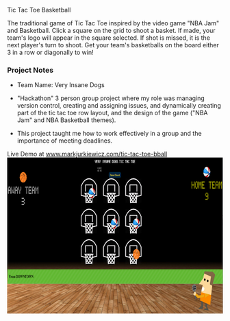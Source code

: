 Tic Tac Toe Basketball

The traditional game of Tic Tac Toe inspired by the video game "NBA Jam" and Basketball.  Click a square on the grid to shoot a basket.  If made, your team's logo will appear in the square selected.  If shot is missed, it is the next player's turn to shoot.  Get your team's basketballs on the board either 3 in a row or diagonally to win! 

### Project Notes

* Team Name: Very Insane Dogs

* "Hackathon" 3 person group project where my role was managing version control, creating and assigning issues, and dynamically creating part of the tic tac toe row layout, and the design of the game ("NBA Jam" and NBA Basketball themes).  
* This project taught me how to work effectively in a group and the importance of meeting deadlines.

Live Demo at www.markjurkiewicz.com/tic-tac-toe-bball
![screen shot tic tac toe bball](/Images/tictactoe.png?raw=true "screenshot tic tac toe bball")
